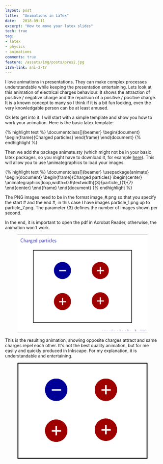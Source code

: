 ```yaml
---
layout: post
title:  "Animations in LaTex"
date:   2018-09-11
excerpt: "How to move your latex slides"
tech: true
tag:
- latex
- physics
- animations
comments: true
feature: /assets/img/posts/pres2.jpg
i18n-link: ani-2-tr
---
```



I love animations in presentations. They can make complex processes understandable while keeping the presentation entertaining. Lets look at this animation of electrical charges behaviour. It shows the attraction of positive / negative charge and the repulsion of a positive / positive charge. It is a known concept to many so I think if it is a bit fun looking, even the very knowledgable person can be at least amused.

Ok lets get into it. I will start with a simple template and show you how to work your animation. Here is the basic latex template:

{% highlight text %}
\documentclass[]{beamer}
\begin{document}
\begin{frame}{Charged particles}
\end{frame}
\end{document}
{% endhighlight %}

Then we add the package animate.sty (which might not be in your basic latex packages, so you might have to download it, for example <a href="https://ctan.org/pkg/animate">here</a>). This will allow you to use \animategraphics to load your images. 

{% highlight text %}
\documentclass[]{beamer}
\usepackage{animate}
\begin{document}
\begin{frame}{Charged particles}
\begin{center}
\animategraphics[loop,width=0.9\textwidth]{3}{particle_}{1}{7} 
\end{center}
\end{frame}
\end{document}
{% endhighlight %}

The PNG images need to be in the format image_#.png so that you specify the start # and the end #, in this case I have images particle_1.png up to particle_7.png. The parameter {3} defines the number of images shown per second. 

In the end, it is important to open the pdf in Acrobat Reader, otherwise, the animation won't work.

<figure>
        <img src="/assets/img/posts/2018-10-22-particle/ss1.png">
</figure>

This is the resulting animation, showing opposite charges attract and same charges repel each other. It's not the best quality animation, but for me easily and quickly produced in Inkscape. For my explanation, it is understandable and entertaining. 

<figure class="animated_gif_frame">
        <img src="/assets/img/posts/2018-10-22-particle/charged-particles.gif" />
</figure>

